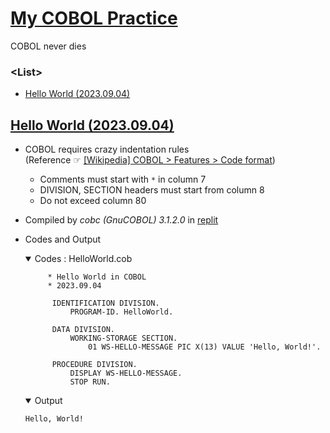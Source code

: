 # [My COBOL Practice](../README.md#my-cobol-practice)

COBOL never dies


### \<List>

- [Hello World (2023.09.04)](#hello-world-20230904)


## [Hello World (2023.09.04)](#list)

- COBOL requires crazy indentation rules  
  (Reference ☞ [[Wikipedia] COBOL > Features > Code format](https://en.wikipedia.org/wiki/COBOL#Code_format))
  - Comments must start with `*` in column 7
  - DIVISION, SECTION headers must start from column 8
  - Do not exceed column 80
- Compiled by *cobc (GnuCOBOL) 3.1.2.0* in [replit](https://replit.com/)
- Codes and Output
  <details open="">
    <summary>Codes : HelloWorld.cob</summary>

  ```cobol
       * Hello World in COBOL
       * 2023.09.04

        IDENTIFICATION DIVISION.
            PROGRAM-ID. HelloWorld.

        DATA DIVISION.
            WORKING-STORAGE SECTION.
                01 WS-HELLO-MESSAGE PIC X(13) VALUE 'Hello, World!'.

        PROCEDURE DIVISION.
            DISPLAY WS-HELLO-MESSAGE.
            STOP RUN.
  ```
  </details>
  <details open="">
    <summary>Output</summary>

  ```cobol
  Hello, World!
  ```
  </details>
